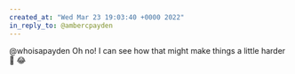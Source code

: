 ```yaml
---
created_at: "Wed Mar 23 19:03:40 +0000 2022"
in_reply_to: @ambercpayden
---
```


@whoisapayden Oh no! I can see how that might make things a little harder 😬 😂